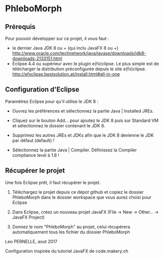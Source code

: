 # PhleboMorph


## Prérequis


Pour pouvoir développer sur ce projet, il vous faut :

- le dernier Java JDK 8 ou + (qui inclu JavaFX 8 ou +)
http://www.oracle.com/technetwork/java/javase/downloads/jdk8-downloads-2133151.html
- Eclipse 4.4 ou supérieur avec le plugin e(fx)clipse. Le plus simple est de télécharger la distribution préconfigurée depuis le site e(fx)clipse.
http://efxclipse.bestsolution.at/install.html#all-in-one


## Configuration d'Eclipse

Paramètrez Eclipse pour qu'il utilise le JDK 8 :

  - Ouvrez les préférences et sélectionnez la partie Java | Installed JREs.

  - Cliquez sur le bouton Add... pour ajoutez le JDK 8 puis sur Standard VM et sélectionnez le dossier contenant le JDK 8.

  - Supprimez les autres JREs et JDKs afin que le JDK 8 devienne le JDK par défaut (default) !

  - Sélectionnez la partie Java | Compiler. Définissez la Compiler compliance level à 1.8 !

## Récupérer le projet

Une fois Eclipse prêt, il faut récupérer le projet.

1. Téléchargez le projet depuis ce dépot github et copiez le dossier PhleboMorph dans le dossier workspace que vous aurez choisi pour Eclipse

2. Dans Eclipse, créez un nouveau projet JavaFX (File -> New -> Other... -> JavaFX Project)

3. Donnez le nom "PhleboMorph" au projet, celui récupérera automatiquement tous les fichier du dossier PhleboMorph


Leo PERNELLE, aout 2017

Configuration inspirée du tutoriel JavaFX de code.makery.ch
